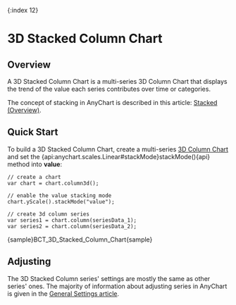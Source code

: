 {:index 12}
# 3D Stacked Column Chart

## Overview

A 3D Stacked Column Chart is a multi-series 3D Column Chart that displays the trend of the value each series contributes over time or categories.

The concept of stacking in AnyChart is described in this article: [Stacked (Overview)](../Overview).

## Quick Start

To build a 3D Stacked Column Chart, create a multi-series [3D Column Chart](../../3D/Overview#column) and set the {api:anychart.scales.Linear#stackMode}stackMode(){api} method into <strong>value</strong>:

```
// create a chart
var chart = chart.column3d();

// enable the value stacking mode
chart.yScale().stackMode("value");

// create 3d column series
var series1 = chart.column(seriesData_1);
var series2 = chart.column(seriesData_2);
```

{sample}BCT\_3D\_Stacked\_Column\_Chart{sample}

## Adjusting

The 3D Stacked Column series' settings are mostly the same as other series' ones. The majority of information about adjusting series in AnyChart is given in the [General Settings article](../../General_Settings).